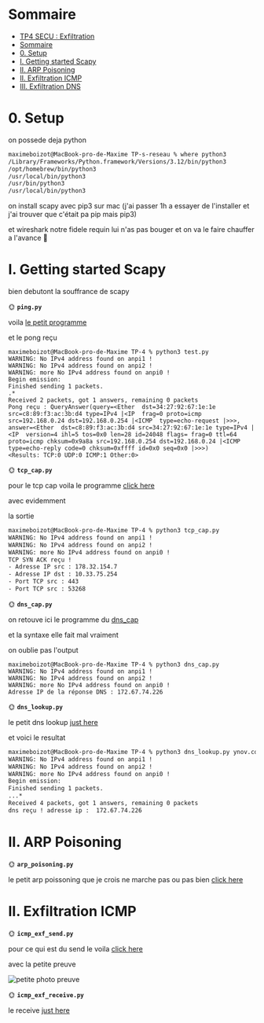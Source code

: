 # Sommaire

- [TP4 SECU : Exfiltration](#tp4-secu--exfiltration)
- [Sommaire](#sommaire)
- [0. Setup](#0-setup)
- [I. Getting started Scapy](#i-getting-started-scapy)
- [II. ARP Poisoning](#ii-arp-poisoning)
- [II. Exfiltration ICMP](#ii-exfiltration-icmp)
- [III. Exfiltration DNS](#iii-exfiltration-dns)

# 0. Setup

on possede deja python

```bash
maximeboizot@MacBook-pro-de-Maxime TP-s-reseau % where python3
/Library/Frameworks/Python.framework/Versions/3.12/bin/python3
/opt/homebrew/bin/python3
/usr/local/bin/python3
/usr/bin/python3
/usr/local/bin/python3
```
on install scapy avec pip3 sur mac (j'ai passer 1h a essayer de l'installer et j'ai trouver que c'était pa pip mais pip3)

et wireshark notre fidele requin lui n'as pas bouger et on va le faire chauffer a l'avance 🦈

# I. Getting started Scapy

bien debutont la souffrance de scapy

🌞 **`ping.py`**

voila [le petit programme](/TP-s-reseau/TP-4/ping.py)

et le pong reçu

```
maximeboizot@MacBook-pro-de-Maxime TP-4 % python3 test.py
WARNING: No IPv4 address found on anpi1 !
WARNING: No IPv4 address found on anpi2 !
WARNING: more No IPv4 address found on anpi0 !
Begin emission:
Finished sending 1 packets.
.*
Received 2 packets, got 1 answers, remaining 0 packets
Pong reçu : QueryAnswer(query=<Ether  dst=34:27:92:67:1e:1e src=c8:89:f3:ac:3b:d4 type=IPv4 |<IP  frag=0 proto=icmp src=192.168.0.24 dst=192.168.0.254 |<ICMP  type=echo-request |>>>, answer=<Ether  dst=c8:89:f3:ac:3b:d4 src=34:27:92:67:1e:1e type=IPv4 |<IP  version=4 ihl=5 tos=0x0 len=28 id=24048 flags= frag=0 ttl=64 proto=icmp chksum=0x9a8a src=192.168.0.254 dst=192.168.0.24 |<ICMP  type=echo-reply code=0 chksum=0xffff id=0x0 seq=0x0 |>>>)
<Results: TCP:0 UDP:0 ICMP:1 Other:0>
```

🌞 **`tcp_cap.py`**

pour le tcp cap voila le programme [click here](/TP-s-reseau/TP-4/tcp_cap.py)

avec evidemment

la sortie 

```bash
maximeboizot@MacBook-pro-de-Maxime TP-4 % python3 tcp_cap.py 
WARNING: No IPv4 address found on anpi1 !
WARNING: No IPv4 address found on anpi2 !
WARNING: more No IPv4 address found on anpi0 !
TCP SYN ACK reçu !
- Adresse IP src : 178.32.154.7
- Adresse IP dst : 10.33.75.254
- Port TCP src : 443
- Port TCP src : 53268
```

🌞 **`dns_cap.py`**

on retouve ici le programme du [dns_cap](/TP-s-reseau/TP-4/dns_cap.py)

et la syntaxe elle fait mal vraiment

on oublie pas l'output

```
maximeboizot@MacBook-pro-de-Maxime TP-4 % python3 dns_cap.py
WARNING: No IPv4 address found on anpi1 !
WARNING: No IPv4 address found on anpi2 !
WARNING: more No IPv4 address found on anpi0 !
Adresse IP de la réponse DNS : 172.67.74.226
```

🌞 **`dns_lookup.py`**

le petit dns lookup [just here](/TP-s-reseau/TP-4/dns_lookup.py)

et voici le resultat

```bash
maximeboizot@MacBook-pro-de-Maxime TP-4 % python3 dns_lookup.py ynov.com
WARNING: No IPv4 address found on anpi1 !
WARNING: No IPv4 address found on anpi2 !
WARNING: more No IPv4 address found on anpi0 !
Begin emission:
Finished sending 1 packets.
...*
Received 4 packets, got 1 answers, remaining 0 packets
dns reçu ! adresse ip :  172.67.74.226
```

# II. ARP Poisoning

🌞 **`arp_poisoning.py`**

le petit arp poissoning que je crois ne marche pas ou pas bien [click here](/TP-s-reseau/TP-4/arp_poisoning.py)

# II. Exfiltration ICMP

🌞 **`icmp_exf_send.py`**

pour ce qui est du send le voila [click here](/TP-s-reseau/TP-4/icmp_exf_send.py)

avec la petite preuve

![petite photo preuve](/TP-s-reseau/TP-4/img/Image%2029-11-2023%20à%2011.40.jpg)

🌞 **`icmp_exf_receive.py`**

le receive [just here](/TP-s-reseau/TP-4/icmp_exf_receive.py)